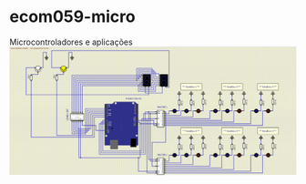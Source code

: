 # ecom059-micro
Microcontroladores e aplicações
![](./TrafficLightAVR/trafficLightsAVRSimulation.png)
